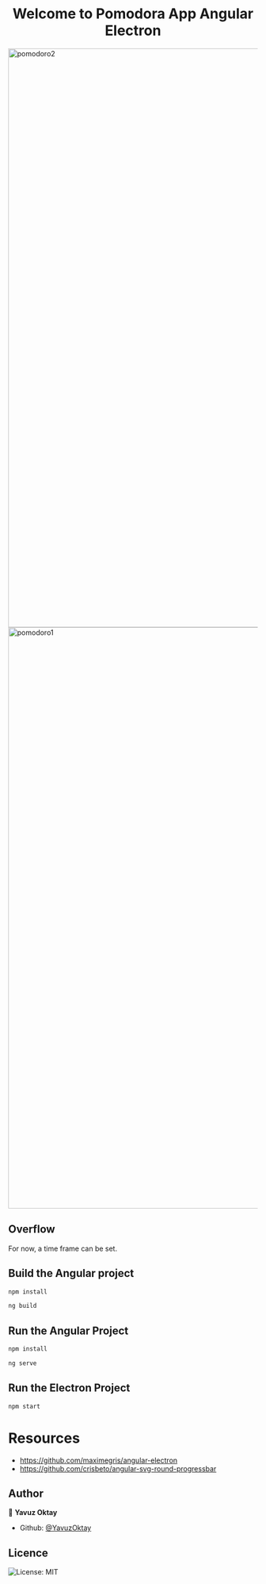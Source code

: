 <h1 align="center">Welcome to Pomodora App Angular Electron</h1>

<img width="1167" alt="pomodoro2" src="https://user-images.githubusercontent.com/11810774/82764971-96d3f400-9e1b-11ea-94f3-8ca78f48e61a.png">
<img width="1172" alt="pomodoro1" src="https://user-images.githubusercontent.com/11810774/82764964-8face600-9e1b-11ea-8741-a83aaf69e054.png">



## Overflow

For now, a time frame can be set.

## Build the Angular project

```sh
npm install
```

```sh
ng build
```

## Run the Angular Project

```sh
npm install
```

```sh
ng serve
```

## Run the Electron Project

```sh
npm start
```

# Resources

- https://github.com/maximegris/angular-electron
- https://github.com/crisbeto/angular-svg-round-progressbar

## Author

👤 **Yavuz Oktay**

- Github: [@YavuzOktay](https://github.com/yavuzoktay)

## Licence

<p>
    <img alt="License: MIT" src="https://img.shields.io/badge/License-MIT-yellow.svg" />
</p>
